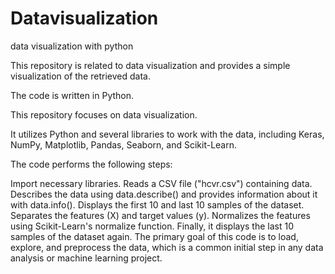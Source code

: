 # Datavisualization
data visualization with python

This repository is related to data visualization and provides a simple visualization of the retrieved data. 

The code is written in Python.

This repository focuses on data visualization. 

It utilizes Python and several libraries to work with the data, including Keras, NumPy, Matplotlib, Pandas, Seaborn, and Scikit-Learn.

The code performs the following steps:

Import necessary libraries.
Reads a CSV file ("hcvr.csv") containing data.
Describes the data using data.describe() and provides information about it with data.info().
Displays the first 10 and last 10 samples of the dataset.
Separates the features (X) and target values (y).
Normalizes the features using Scikit-Learn's normalize function.
Finally, it displays the last 10 samples of the dataset again.
The primary goal of this code is to load, explore, and preprocess the data, which is a common initial step in any data analysis or machine learning project.
